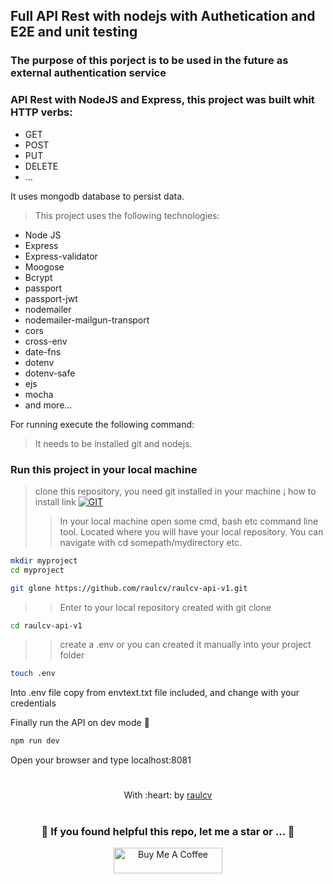 ## Full API Rest with nodejs with Authetication and E2E and unit testing

### The purpose of this porject is to be used in the future as external authentication service

### API Rest with NodeJS and Express, this project was built whit HTTP verbs:

* GET
* POST
* PUT
* DELETE
* ...

It uses mongodb database to persist data.

>This project uses the following technologies:
* Node JS
* Express
* Express-validator
* Moogose
* Bcrypt
* passport
* passport-jwt
* nodemailer
* nodemailer-mailgun-transport
* cors
* cross-env
* date-fns
* dotenv
* dotenv-safe
* ejs
* mocha
* and more...


For running execute the following command:
> It needs to be installed git and nodejs.

### Run this project in your local machine
> clone this repository, you need git installed in your machine ¡ how to install link [![GIT](https://img.shields.io/badge/Git-0077B5?style=for-the-badge&logo=git&logoColor=red)](https://github.com/git-guides/install-git)
>> In your local machine open some cmd, bash etc command line tool. Located where you will have your local repository. You can navigate with cd somepath/mydirectory etc.

```bash
mkdir myproject 
cd myproject
```
```bash
git glone https://github.com/raulcv/raulcv-api-v1.git
```
>> Enter to your  local repository created with git clone
```bash
cd raulcv-api-v1
```
>> create a .env or you can created it manually into your project folder
```bash
touch .env
```
Into .env file copy from envtext.txt file included, and change with your credentials

Finally run the API on dev mode 🤪
```bash
npm run dev
```
Open your browser and type localhost:8081

#
<p align="center">
	With :heart: by <a href="https://www.raulcv.com" target="_blank">raulcv</a>
</p>

#
<h3 align="center">🤗 If you found helpful this repo, let me a star  or ... 🐣</h3>
<p align="center">
<a href="https://www.buymeacoffee.com/iraulcv" target="_blank"><img src="https://cdn.buymeacoffee.com/buttons/default-orange.png" alt="Buy Me A Coffee" height="41" width="174"></a>
</p>
